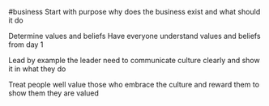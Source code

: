 


#business 
Start with purpose
why does the business exist and what should it do 

Determine values and beliefs
Have everyone understand values and beliefs from day 1

Lead by example
the leader need to communicate culture clearly and show it in what they do 

Treat people well
value those who embrace the culture and reward them to show them they are valued
